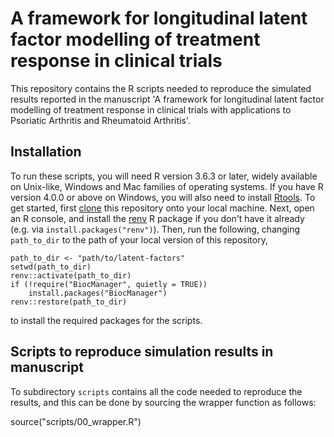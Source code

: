 # A framework for longitudinal latent factor modelling of treatment response in clinical trials

This repository contains the R scripts needed to reproduce the simulated results reported 
in the manuscript 'A framework for longitudinal latent factor modelling of treatment response in clinical trials with applications to Psoriatic Arthritis and Rheumatoid Arthritis'. 

## Installation

To run these scripts, you will need R version 3.6.3 or later, widely available on 
Unix-like, Windows and Mac families of operating systems. If you have R version 4.0.0
or above on Windows, you will also need to install 
[Rtools](https://cran.r-project.org/bin/windows/Rtools/). To get started,
first [clone](https://git-scm.com/book/en/v2/Git-Basics-Getting-a-Git-Repository)
this repository onto your local machine. Next, open an R console, and install the 
[renv](https://rstudio.github.io/renv/index.html) R package if you don't have it 
already (e.g. via `install.packages("renv")`). Then, run the following, 
changing `path_to_dir` to the path of your local version of this repository,
```
path_to_dir <- "path/to/latent-factors"
setwd(path_to_dir)
renv::activate(path_to_dir)
if (!require("BiocManager", quietly = TRUE))
    install.packages("BiocManager")
renv::restore(path_to_dir)
```
to install the required packages for the scripts. 

## Scripts to reproduce simulation results in manuscript

To subdirectory `scripts` contains all the code needed to reproduce the results, and this can be done by sourcing the wrapper function as follows:

source("scripts/00_wrapper.R")
